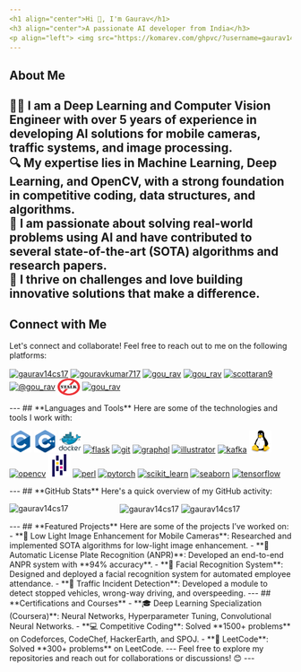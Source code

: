```yaml
---
<h1 align="center">Hi 👋, I'm Gaurav</h1>
<h3 align="center">A passionate AI developer from India</h3>
<p align="left"> <img src="https://komarev.com/ghpvc/?username=gaurav14cs17&label=Profile%20views&color=0e75b6&style=flat" alt="gaurav14cs17" /> </p>
---
```

## **About Me**  
👨‍💻 I am a **Deep Learning and Computer Vision Engineer** with over **5 years of experience** in developing AI solutions for mobile cameras, traffic systems, and image processing.  
🔍 My expertise lies in **Machine Learning, Deep Learning, and OpenCV**, with a strong foundation in **competitive coding, data structures, and algorithms**.  
🚀 I am passionate about solving real-world problems using AI and have contributed to several **state-of-the-art (SOTA) algorithms** and **research papers**.  
🌟 I thrive on challenges and love building innovative solutions that make a difference.
---
## **Connect with Me**  
Let's connect and collaborate! Feel free to reach out to me on the following platforms:
<p align="left">
  <a href="https://linkedin.com/in/gaurav14cs17" target="blank"><img align="center" src="https://raw.githubusercontent.com/rahuldkjain/github-profile-readme-generator/master/src/images/icons/Social/linked-in-alt.svg" alt="gaurav14cs17" height="30" width="40" /></a>
  <a href="https://kaggle.com/gouravkumar717" target="blank"><img align="center" src="https://raw.githubusercontent.com/rahuldkjain/github-profile-readme-generator/master/src/images/icons/Social/kaggle.svg" alt="gouravkumar717" height="30" width="40" /></a>
  <a href="https://www.codechef.com/users/gou_rav" target="blank"><img align="center" src="https://cdn.jsdelivr.net/npm/simple-icons@3.1.0/icons/codechef.svg" alt="gou_rav" height="30" width="40" /></a>
  <a href="https://www.hackerrank.com/gou_rav" target="blank"><img align="center" src="https://raw.githubusercontent.com/rahuldkjain/github-profile-readme-generator/master/src/images/icons/Social/hackerrank.svg" alt="gou_rav" height="30" width="40" /></a>
  <a href="https://codeforces.com/profile/scottaran9" target="blank"><img align="center" src="https://raw.githubusercontent.com/rahuldkjain/github-profile-readme-generator/master/src/images/icons/Social/codeforces.svg" alt="scottaran9" height="30" width="40" /></a>
  <a href="https://www.hackerearth.com/@gou_rav" target="blank"><img align="center" src="https://raw.githubusercontent.com/rahuldkjain/github-profile-readme-generator/master/src/images/icons/Social/hackerearth.svg" alt="@gou_rav" height="30" width="40" /></a>
  <a href="https://www.stopstalk.com/user/profile/gou_rav?fbclid=iwar2u9cb_sjnfjndcwau5lcym3-ad9c9wuj0bjiszs8n-sd126myoyo4hfwe" target="blank"><img align="center" src="https://github.com/Gaurav14cs17/Gaurav14cs17/blob/main/images/download.png" alt="gou_rav" height="30" width="40" /></a>
  <a href="https://www.leetcode.com/gou_rav" target="blank"><img align="center" src="https://raw.githubusercontent.com/rahuldkjain/github-profile-readme-generator/master/src/images/icons/Social/leet-code.svg" alt="gou_rav" height="30" width="40" /></a>
</p>
---
## **Languages and Tools**  
Here are some of the technologies and tools I work with:
<p align="left">
  <a href="https://www.cprogramming.com/" target="_blank" rel="noreferrer"><img src="https://raw.githubusercontent.com/devicons/devicon/master/icons/c/c-original.svg" alt="c" width="40" height="40"/></a>
  <a href="https://www.w3schools.com/cpp/" target="_blank" rel="noreferrer"><img src="https://raw.githubusercontent.com/devicons/devicon/master/icons/cplusplus/cplusplus-original.svg" alt="cplusplus" width="40" height="40"/></a>
  <a href="https://www.docker.com/" target="_blank" rel="noreferrer"><img src="https://raw.githubusercontent.com/devicons/devicon/master/icons/docker/docker-original-wordmark.svg" alt="docker" width="40" height="40"/></a>
  <a href="https://flask.palletsprojects.com/" target="_blank" rel="noreferrer"><img src="https://www.vectorlogo.zone/logos/pocoo_flask/pocoo_flask-icon.svg" alt="flask" width="40" height="40"/></a>
  <a href="https://git-scm.com/" target="_blank" rel="noreferrer"><img src="https://www.vectorlogo.zone/logos/git-scm/git-scm-icon.svg" alt="git" width="40" height="40"/></a>
  <a href="https://graphql.org" target="_blank" rel="noreferrer"><img src="https://www.vectorlogo.zone/logos/graphql/graphql-icon.svg" alt="graphql" width="40" height="40"/></a>
  <a href="https://www.adobe.com/in/products/illustrator.html" target="_blank" rel="noreferrer"><img src="https://www.vectorlogo.zone/logos/adobe_illustrator/adobe_illustrator-icon.svg" alt="illustrator" width="40" height="40"/></a>
  <a href="https://kafka.apache.org/" target="_blank" rel="noreferrer"><img src="https://www.vectorlogo.zone/logos/apache_kafka/apache_kafka-icon.svg" alt="kafka" width="40" height="40"/></a>
  <a href="https://www.linux.org/" target="_blank" rel="noreferrer"><img src="https://raw.githubusercontent.com/devicons/devicon/master/icons/linux/linux-original.svg" alt="linux" width="40" height="40"/></a>
  <a href="https://opencv.org/" target="_blank" rel="noreferrer"><img src="https://www.vectorlogo.zone/logos/opencv/opencv-icon.svg" alt="opencv" width="40" height="40"/></a>
  <a href="https://pandas.pydata.org/" target="_blank" rel="noreferrer"><img src="https://raw.githubusercontent.com/devicons/devicon/2ae2a900d2f041da66e950e4d48052658d850630/icons/pandas/pandas-original.svg" alt="pandas" width="40" height="40"/></a>
  <a href="https://www.perl.org/" target="_blank" rel="noreferrer"><img src="https://api.iconify.design/logos-perl.svg" alt="perl" width="40" height="40"/></a>
  <a href="https://pytorch.org/" target="_blank" rel="noreferrer"><img src="https://www.vectorlogo.zone/logos/pytorch/pytorch-icon.svg" alt="pytorch" width="40" height="40"/></a>
  <a href="https://scikit-learn.org/" target="_blank" rel="noreferrer"><img src="https://upload.wikimedia.org/wikipedia/commons/0/05/Scikit_learn_logo_small.svg" alt="scikit_learn" width="40" height="40"/></a>
  <a href="https://seaborn.pydata.org/" target="_blank" rel="noreferrer"><img src="https://seaborn.pydata.org/_images/logo-mark-lightbg.svg" alt="seaborn" width="40" height="40"/></a>
  <a href="https://www.tensorflow.org" target="_blank" rel="noreferrer"><img src="https://www.vectorlogo.zone/logos/tensorflow/tensorflow-icon.svg" alt="tensorflow" width="40" height="40"/></a>
</p>
---
## **GitHub Stats**  
Here's a quick overview of my GitHub activity:
<p align="center">
  <img align="left" src="https://github-readme-stats.vercel.app/api/top-langs?username=gaurav14cs17&show_icons=true&locale=en&layout=compact" alt="gaurav14cs17" />
  <img align="center" src="https://github-readme-stats.vercel.app/api?username=gaurav14cs17&show_icons=true&locale=en" alt="gaurav14cs17" />
  <img align="center" src="https://github-readme-streak-stats.herokuapp.com/?user=gaurav14cs17&" alt="gaurav14cs17" />
</p>
---
## **Featured Projects**  
Here are some of the projects I’ve worked on:  
- **📸 Low Light Image Enhancement for Mobile Cameras**: Researched and implemented SOTA algorithms for low-light image enhancement.  
- **🚗 Automatic License Plate Recognition (ANPR)**: Developed an end-to-end ANPR system with **94% accuracy**.  
- **👤 Facial Recognition System**: Designed and deployed a facial recognition system for automated employee attendance.  
- **🚦 Traffic Incident Detection**: Developed a module to detect stopped vehicles, wrong-way driving, and overspeeding.  
---
## **Certifications and Courses**  
- **🎓 Deep Learning Specialization (Coursera)**: Neural Networks, Hyperparameter Tuning, Convolutional Neural Networks.  
- **💻 Competitive Coding**: Solved **1500+ problems** on Codeforces, CodeChef, HackerEarth, and SPOJ.  
- **🧠 LeetCode**: Solved **300+ problems** on LeetCode.  
---
Feel free to explore my repositories and reach out for collaborations or discussions! 😊
---
